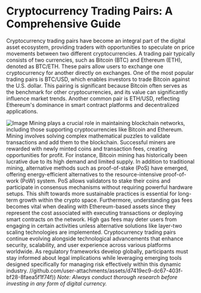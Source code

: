 # Cryptocurrency Trading Pairs: A Comprehensive Guide
Cryptocurrency trading pairs have become an integral part of the digital asset ecosystem, providing traders with opportunities to speculate on price movements between two different cryptocurrencies. A trading pair typically consists of two currencies, such as Bitcoin (BTC) and Ethereum (ETH), denoted as BTC/ETH. These pairs allow users to exchange one cryptocurrency for another directly on exchanges.
One of the most popular trading pairs is BTC/USD, which enables investors to trade Bitcoin against the U.S. dollar. This pairing is significant because Bitcoin often serves as the benchmark for other cryptocurrencies, and its value can significantly influence market trends. Another common pair is ETH/USD, reflecting Ethereum's dominance in smart contract platforms and decentralized applications.

![Image](https://github.com/user-attachments/assets/4a25d116-2220-4385-b08e-f287af8fcbc4)
Mining plays a crucial role in maintaining blockchain networks, including those supporting cryptocurrencies like Bitcoin and Ethereum. Mining involves solving complex mathematical puzzles to validate transactions and add them to the blockchain. Successful miners are rewarded with newly minted coins and transaction fees, creating opportunities for profit. For instance, Bitcoin mining has historically been lucrative due to its high demand and limited supply.
In addition to traditional mining, alternative methods such as proof-of-stake (PoS) have emerged, offering energy-efficient alternatives to the resource-intensive proof-of-work (PoW) system. PoS allows validators to stake their coins and participate in consensus mechanisms without requiring powerful hardware setups. This shift towards more sustainable practices is essential for long-term growth within the crypto space.
Furthermore, understanding gas fees becomes vital when dealing with Ethereum-based assets since they represent the cost associated with executing transactions or deploying smart contracts on the network. High gas fees may deter users from engaging in certain activities unless alternative solutions like layer-two scaling technologies are implemented.
Cryptocurrency trading pairs continue evolving alongside technological advancements that enhance security, scalability, and user experience across various platforms worldwide. As regulatory frameworks develop globally, participants must stay informed about legal implications while leveraging emerging tools designed specifically for managing risk effectively within this dynamic industry.
 //github.com/user-attachments/assets/d7419ec9-dc67-403f-bf28-8faea5f1f74f))
*Note: Always conduct thorough research before investing in any form of digital currency.*
